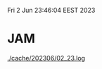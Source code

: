 Fri  2 Jun 23:46:04 EEST 2023
# JAM
<a href='./cache/202306/02_23.log'>./cache/202306/02_23.log</a>
